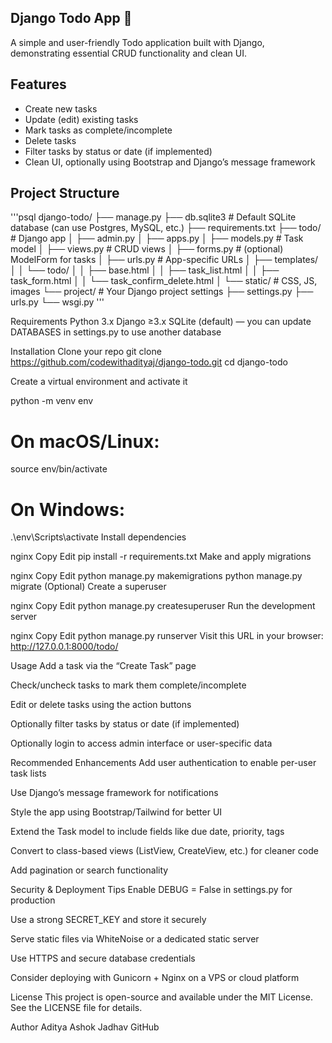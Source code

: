 ## Django Todo App 📝
A simple and user-friendly Todo application built with Django, demonstrating essential CRUD functionality and clean UI.

## Features
- Create new tasks
- Update (edit) existing tasks
- Mark tasks as complete/incomplete
- Delete tasks
- Filter tasks by status or date (if implemented)
- Clean UI, optionally using Bootstrap and Django’s message framework

## Project Structure
'''psql
django-todo/
├── manage.py
├── db.sqlite3           # Default SQLite database (can use Postgres, MySQL, etc.)
├── requirements.txt
├── todo/                # Django app
│   ├── admin.py
│   ├── apps.py
│   ├── models.py        # Task model
│   ├── views.py         # CRUD views
│   ├── forms.py         # (optional) ModelForm for tasks
│   ├── urls.py          # App-specific URLs
│   ├── templates/
│   │   └── todo/
│   │       ├── base.html
│   │       ├── task_list.html
│   │       ├── task_form.html
│   │       └── task_confirm_delete.html
│   └── static/          # CSS, JS, images
└── project/             # Your Django project settings
    ├── settings.py
    ├── urls.py
    └── wsgi.py
'''

Requirements
Python 3.x
Django ≥3.x
SQLite (default) — you can update DATABASES in settings.py to use another database

Installation
Clone your repo
git clone https://github.com/codewithadityaj/django-todo.git
cd django-todo


Create a virtual environment and activate it

python -m venv env
# On macOS/Linux:
source env/bin/activate
# On Windows:
.\env\Scripts\activate
Install dependencies

nginx
Copy
Edit
pip install -r requirements.txt
Make and apply migrations

nginx
Copy
Edit
python manage.py makemigrations
python manage.py migrate
(Optional) Create a superuser

nginx
Copy
Edit
python manage.py createsuperuser
Run the development server

nginx
Copy
Edit
python manage.py runserver
Visit this URL in your browser:
http://127.0.0.1:8000/todo/

Usage
Add a task via the “Create Task” page

Check/uncheck tasks to mark them complete/incomplete

Edit or delete tasks using the action buttons

Optionally filter tasks by status or date (if implemented)

Optionally login to access admin interface or user-specific data

Recommended Enhancements
Add user authentication to enable per-user task lists

Use Django’s message framework for notifications

Style the app using Bootstrap/Tailwind for better UI

Extend the Task model to include fields like due date, priority, tags

Convert to class-based views (ListView, CreateView, etc.) for cleaner code

Add pagination or search functionality

Security & Deployment Tips
Enable DEBUG = False in settings.py for production

Use a strong SECRET_KEY and store it securely

Serve static files via WhiteNoise or a dedicated static server

Use HTTPS and secure database credentials

Consider deploying with Gunicorn + Nginx on a VPS or cloud platform

License
This project is open-source and available under the MIT License. See the LICENSE file for details.

Author
Aditya Ashok Jadhav
GitHub
